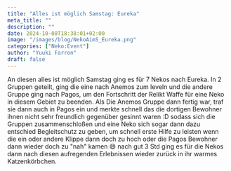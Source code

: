 ```yaml
---
title: "Alles ist möglich Samstag: Eureka"
meta_title: ""
description: ""
date: 2024-10-08T18:38:01+02:00
image: "/images/blog/NekoAimS_Eureka.png"
categories: ["Neko:Event"]
author: "Yuuki Farron"
draft: false
---
```


An diesen alles ist möglich Samstag ging es für 7 Nekos nach Eureka. In 2 Gruppen geteilt, ging die eine nach Anemos zum leveln und die andere Gruppe ging nach Pagos, um den Fortschritt der Relikt Waffe für eine Neko in diesem Gebiet zu beenden. Als Die Anemos Gruppe dann fertig war, traf sie dann auch in Pagos ein und merkte schnell das die dortigen Bewohner ihnen nicht sehr freundlich gegenüber gesinnt waren :D sodass sich die Gruppen zusammenschloßen und eine Neko sich sogar dann dazu entschied Begleitschutz zu geben, um schnell erste Hilfe zu leisten wenn die ein oder andere Klippe dann doch zu hoch oder die Pagos Bewohner dann wieder doch zu "nah" kamen 😄 nach gut 3 Std ging es für die Nekos dann nach diesen aufregenden Erlebnissen wieder zurück in ihr warmes Katzenkörbchen.
